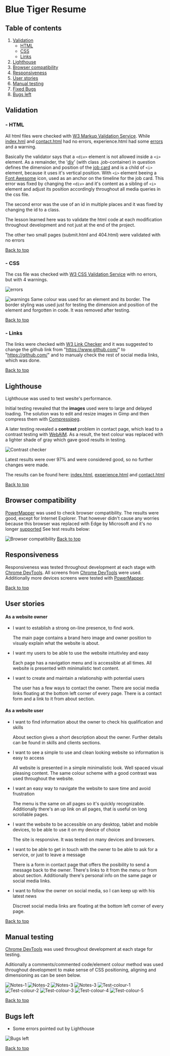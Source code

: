 # Blue Tiger Resume

## Table of contents
1. [Validation](#Validation)
    - [HTML](#HTML)
    - [CSS](#CSS)
    - [Links](#Links)
1. [Lighthouse](#Lighthouse)
1. [Browser compatibility](#Browser-compatibility)
1. [Responsiveness](#Responsiveness)
1. [User stories](#User-stories)
1. [Manual testing](#Manual-testing)
1. [Fixed Bugs](#Fixed-bugs)
1. [Bugs left](#Bugs-left)


## Validation
### - HTML
All html files were checked with [W3 Markup Validation Service](https://validator.w3.org/). 
While [index.hml](images/index-html-validation.jpg) and [contact.html](images/contact-html-validation.jpg) had no errors, experience.html had some [errors](images/experience-html-validation-errors.jpg) and a warning. 

Basically the validator says that a `<div>` element is not allowed inside a `<i>` element. As a remainder, the '[div](images/div-error.jpg)' (with class .job-container) in question defines the dimension and position of the [job card](images/job-card.jpg) and is a child of `<i>` element, because it uses it's vertical position. With `<i>` element beeing a [Font Awesome](https://fontawesome.com/) icon, used as an anchor on the timeline for the job card. This error was fixed by changing the `<div>` and it's content as a sibling of `<i>` element and adjust its position accordingly throughout all media queries in the css file. 

The second error was the use of an id in multiple places and it was fixed by changing the id to a class.  

The lesson learned here was to validate the html code at each modification throughout development and not just at the end of the project.

The other two small pages (submit.html and 404.html) were validated with no errors

[Back to top](#Table-of-contents)
### - CSS
The css file was checked with  [W3 CSS Validation Service](https://jigsaw.w3.org/css-validator/) with no errors, but with 4 warnings.

![errors](images/css-validation.jpg)

![warnings](images/css-warnings.jpg)
Same colour was used for an element and its border. The border styling was used just for testing the dimension and position of the element and forgotten in code. It was removed after testing.

[Back to top](#Table-of-contents)
### - Links
The links were checked with [W3 Link Checker](https://validator.w3.org/checklink) and it was suggested to change the github link from "https://www.github.com/" to "https://github.com/" and to manualy check the rest of social media links, which was done.

[Back to top](#Table-of-contents)
## Lighthouse
Lighthouse was used to test wesite's performance. 

Initial testing revealed that the **images** used were to large and delayed loading. The solution was to edit and resize images in Gimp and then compress them with [Compressjpeg](https://compressjpeg.com/). 

A later testing revealed a **contrast** problem in contact page, which lead to a contrast testing with [WebAIM](https://webaim.org/resources/contrastchecker/). As a result, the text colour was replaced with a lighter shade of gray which gave good results in testing.

![Contrast checker](images/contrast-checker.jpg)

Latest results were over 97% and were considered good, so no further changes were made. 

The results can be found here: [index.html](lighthouse-index-desktop), [experience.html](lighthouse-experience-desktop) and [contact.html](lighthouse-contact-desktop)

[Back to top](#Table-of-contents)
## Browser compatibility
[PowerMapper](https://www.powermapper.com/products/sortsite/checks/browser-compatibility/) was used to check browser compatibility. The results were good, except for Internet Explorer. That however didn't cause any worries because this browser was replaced with Edge by Microsoft and it's no longer [supported](https://www.microsoft.com/en-gb/microsoft-365/windows/end-of-ie-support)
See test results below:

![Browser compatibility](images/browser-compatibility.jpg)
[Back to top](#Table-of-contents)
## Responsiveness
Responsiveness was tested throughout development at each stage with [Chrome DevTools](https://developer.chrome.com/docs/devtools/). All screens from [Chrome DevTools](https://developer.chrome.com/docs/devtools/) were used. Additionally more devices screens were tested with [PowerMapper](https://www.powermapper.com/products/sortsite/checks/browser-compatibility/).

[Back to top](#Table-of-contents)
## User stories
#### As a website owner 
- I want to establish a strong on-line presence, to find work.

    The main page contains a brand hero image and owner position to visualy explain what the website is about.

- I want my users to be able to use the website intuitivley and easy

    Each page has a navigation menu and is accessible at all times. All website is presented with minimalistic text content.

- I want to create and maintain a relationship with potential users

    The user has a few ways to contact the owner. There are social media links floating at the bottom left corner of every page. There is a contact form and a link to it from about section.

#### As a website user 
- I want to find information about the owner to check his qualification and skills

    About section gives a short description about the owner. Further details can be found in skills and clients sections.

- I want to see a simple to use and clean looking website so information is easy to access

    All website is presented in a simple minimalistic look. Well spaced visual pleasing content. The same colour scheme with a good contrast was used throughout the website.

- I want an easy way to navigate the website to save time and avoid frustration

    The menu is the same on all pages so it's quickly recognizable. Additionally there's an up link on all pages, that is useful on long scrollable pages.

- I want the website to be accessible on any desktop, tablet and mobile devices, to be able to use it on my device of choice

    The site is responsive. It was tested on many devices and browsers.

- I want to be able to get in touch with the owner to be able to ask for a service, or just to leave a message

    There is a form in contact page that offers the posibility to send a message back to the owner. There's links to it from the menu or from about section. Additionally there's personal info on the same page or social media links.

- I want to follow the owner on social media, so I can keep up with his latest news

    Discreet social media links are floating at the bottom left corner of every page.

[Back to top](#Table-of-contents)
## Manual testing
[Chrome DevTools](https://developer.chrome.com/docs/devtools/) was used throughout development at each stage for testing. 

Aditionally a comments/commented code/element colour method was used throughout development to make sense of CSS positioning, aligning and dimensioning as can be seen below. 

![Notes-1](images/notes-1.png)
![Notes-2](images/notes-2.png)
![Notes-3](images/notes-3.png)
![Notes-3](images/notes-4.png)
![Test-colour-1](images/test-colour-1.png)
![Test-colour-2](images/test-colour-2.png)
![Test-colour-3](images/test-colour-3.png)
![Test-colour-4](images/test-colour-4.png)
![Test-colour-5](images/test-colour-5.png)

[Back to top](#Table-of-contents)

## Bugs left
- Some errors pointed out by Lighthouse

![Bugs left](images/bugs-left.jpg)

[Back to top](#Table-of-contents)

